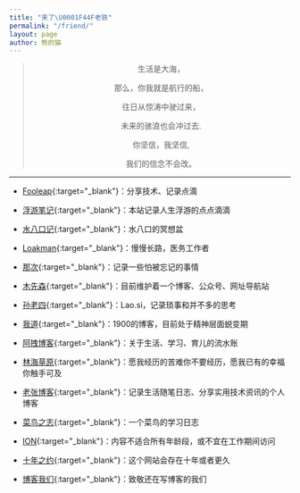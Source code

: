 ```yaml
---
title: "来了\U0001F44F老铁"
permalink: "/friend/"
layout: page
author: 熊的猫
---
```


<style>blockquote p{text-align:center!important}.fl{width:33%;text-align:center;float:left}</style>

> 生活是大海，
> 
> 那么，你我就是航行的船，
> 
> 往日从惊涛中驶过来，
> 
> 未来的骇浪也会冲过去.
> 
> 你坚信，我坚信,
> 
> 我们的信念不会改。

------------

* [Fooleap](https://blog.fooleap.org/){:target="_blank"}：分享技术、记录点滴

* [浮游笔记](https://fffou.com/){:target="_blank"}：本站记录人生浮游的点点滴滴

* [水八口记](https://blog.shuiba.co/){:target="_blank"}：水八口的冥想盆

* [Loakman](https://mmcl.net){:target="_blank"}：慢慢长路，医务工作者

* [那次](https://na.ci/){:target="_blank"}：记录一些怕被忘记的事情

* [木先森](http://www.meizg.cn/){:target="_blank"}：目前维护着一个博客、公众号、网址导航站

* [孙老四](http://lao.si/){:target="_blank"}：Lao.si，记录琐事和并不多的思考

* [我道](http://1900.live/){:target="_blank"}：1900的博客，目前处于精神层面蜕变期

* [阿拽博客](https://azhuai.com/){:target="_blank"}：关于生活、学习、育儿的流水账

* [林海草原](https://lhcy.org/){:target="_blank"}：愿我经历的苦难你不要经历，愿我已有的幸福你触手可及

* [老张博客](https://izhang.org/){:target="_blank"}：记录生活随笔日志、分享实用技术资讯的个人博客

* [菜鸟之志](http://loonlog.com/){:target="_blank"}：一个菜鸟的学习日志

* [ION](https://zooo.io/){:target="_blank"}：内容不适合所有年龄段，或不宜在工作期间访问

* [十年之约](https://www.foreverblog.cn/){:target="_blank"}：这个网站会存在十年或者更久

* [博客我们](https://blogwe.com/){:target="_blank"}：致敬还在写博客的我们
